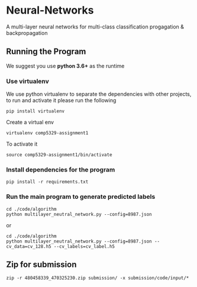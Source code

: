 # Neural-Networks
A multi-layer neural networks for multi-class classification
progagation & backpropagation

## Running the Program
We suggest you use **python 3.6+** as the runtime

### Use virtualenv
We use python virtualenv to separate the dependencies with other projects, to run and activate it please run the following
```
pip install virtualenv
```
Create a virtual env
```
virtualenv comp5329-assignment1
```
To activate it
```
source comp5329-assignment1/bin/activate
```

### Install dependencies for the program
```
pip install -r requirements.txt
```

### Run the main program to generate predicted labels
```
cd ./code/algorithm
python multilayer_neutral_network.py --config=8987.json
```
or
```
cd ./code/algorithm
python multilayer_neutral_network.py --config=8987.json --cv_data=cv_128.h5 --cv_labels=cv_label.h5
```

## Zip for submission
```
zip -r 480458339_470325230.zip submission/ -x submission/code/input/*
```